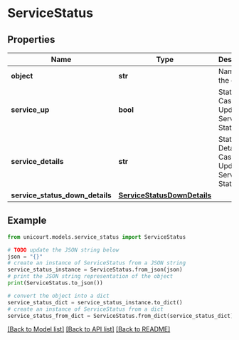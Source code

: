 # ServiceStatus


## Properties

Name | Type | Description | Notes
------------ | ------------- | ------------- | -------------
**object** | **str** | Name of the object | [default to 'ServiceStatus']
**service_up** | **bool** | Status of Case Update Services Status. | 
**service_details** | **str** | Status Details of Case Update Services Status. | 
**service_status_down_details** | [**ServiceStatusDownDetails**](ServiceStatusDownDetails.md) |  | 

## Example

```python
from unicourt.models.service_status import ServiceStatus

# TODO update the JSON string below
json = "{}"
# create an instance of ServiceStatus from a JSON string
service_status_instance = ServiceStatus.from_json(json)
# print the JSON string representation of the object
print(ServiceStatus.to_json())

# convert the object into a dict
service_status_dict = service_status_instance.to_dict()
# create an instance of ServiceStatus from a dict
service_status_from_dict = ServiceStatus.from_dict(service_status_dict)
```
[[Back to Model list]](../README.md#documentation-for-models) [[Back to API list]](../README.md#documentation-for-api-endpoints) [[Back to README]](../README.md)


